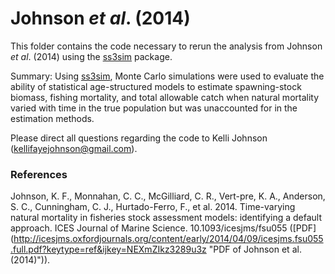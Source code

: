 Johnson *et al*. (2014)
=======================

This folder contains the code necessary to rerun the analysis from
Johnson *et al*. (2014) using the 
[ss3sim](https://github.com/ss3sim/ss3sim) package.

Summary: Using [ss3sim](https://github.com/ss3sim/ss3sim), Monte Carlo simulations were used to evaluate the ability of statistical age-structured models to estimate spawning-stock biomass, fishing mortality, and total allowable catch when natural mortality varied with time in the true population but was unaccounted for in the estimation methods.

Please direct all questions regarding the code to 
Kelli Johnson (<kellifayejohnson@gmail.com>).

### References
Johnson, K. F., Monnahan, C. C., McGilliard, C. R., Vert-pre, K. A., 
Anderson, S. C., Cunningham, C. J., Hurtado-Ferro, F., et al. 2014. 
Time-varying natural mortality in fisheries stock assessment models: identifying a default approach.
ICES Journal of Marine Science. 10.1093/icesjms/fsu055 ([PDF] (http://icesjms.oxfordjournals.org/content/early/2014/04/09/icesjms.fsu055.full.pdf?keytype=ref&ijkey=NEXmZIkz3289u3z "PDF of Johnson et al. (2014)")).
